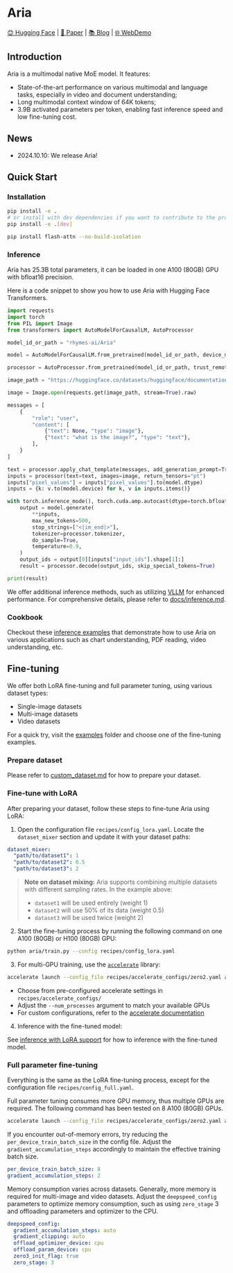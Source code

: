 # Aria

[😊 Hugging Face](#) | 
[📄 Paper](#) | 
[📚 Blog](#) | 
[🌐 WebDemo](#) 


## Introduction
Aria is a multimodal native MoE model. It features:
- State-of-the-art performance on various multimodal and language tasks, especially in video and document understanding;
- Long multimodal context window of 64K tokens;
- 3.9B activated parameters per token, enabling fast inference speed and low fine-tuning cost.
  
<!-- 
| Category                            | Benchmark               | Aria  | Pixtral 12B | Llama3.2 11B | Llama3-V 8B | GPT-4V | GPT-4o mini | GPT-4o | Gemini-1.5 Flash | Gemini-1.5 Pro |
|-------------------------------------|-------------------------|-------|-------------|-----------|-------------|--------|-------------|--------|------------------|----------------|
| **Knowledge(Multimodal)**                  | MMMU              | 54.9  | 52.5        | -         | 49.6        | 56.4   | 59.4        | 69.1   | 56.1             | 62.2           |
| **Math(Multimodal)**                    | MathVista   | 66.1  | 58.0        | -         | -           | -      | 54.7        | 63.8   | 58.4             | 63.9           |
| **Document**       | DocQA            | 92.6  | 90.7           | -         | 84.4        | 88.4   | -           | 92.8  | 89.9             | 93.1           |
| **Chart**               | ChartQA           | 86.4  | 81.8        | -         | 78.7        | 78.4   | -           | 85.7   | 85.4             | 87.2           |
| **Scene Text**                                      | TextVQA         | 81.1  | -           | -         | 78.2        | 78.0      | -           | -      | 78.7                | 78.7              |
| **General Visual QA**               | MMBench-1.1             | 80.3  | -           | -         | -           | 79.8   | 76.0        | 82.2   | -                | 73.9           |
| **Video Understanding**        | LongVideoBench  | 65.3  | 47.4           | -      | -           | 60.7   | 58.8        | 66.7      | 62.4                | 64.4              |
| **Knowledge(Language)**        | MMLU (5-shot)           | 73.3  | 69.2        | 69.4      | -        | 86.4   | -           | 89.1   | 78.9             | 85.9           |
| **Math(Language)**                      | MATH              | 50.8  | 48.1        | 51.9         | -        | -      | 70.2           | 76.6   | -            | -           |
| **Reasoning(Language)**                                    | ARC Challenge           | 91.0  | -           | 83.4         | -        | -      | 96.4           | 96.7      | -                | -              |
| **Coding**                          | HumanEval               | 73.2  | 72.0        | 72.6      | -        | 67.0   | 87.2        | 90.2   | 74.3             | 84.1           |
-->

## News
- 2024.10.10: We release Aria!

## Quick Start

### Installation

```bash
pip install -e .
# or install with dev dependencies if you want to contribute to the project
pip install -e .[dev] 

pip install flash-attn --no-build-isolation
```

### Inference

Aria has 25.3B total parameters, it can be loaded in one A100 (80GB) GPU with bfloat16 precision.

Here is a code snippet to show you how to use Aria with Hugging Face Transformers.

```python
import requests
import torch
from PIL import Image
from transformers import AutoModelForCausalLM, AutoProcessor

model_id_or_path = "rhymes-ai/Aria"

model = AutoModelForCausalLM.from_pretrained(model_id_or_path, device_map="auto", torch_dtype=torch.bfloat16, trust_remote_code=True)

processor = AutoProcessor.from_pretrained(model_id_or_path, trust_remote_code=True)

image_path = "https://huggingface.co/datasets/huggingface/documentation-images/resolve/main/diffusers/cat.png"

image = Image.open(requests.get(image_path, stream=True).raw)

messages = [
    {
        "role": "user",
        "content": [
            {"text": None, "type": "image"},
            {"text": "what is the image?", "type": "text"},
        ],
    }
]

text = processor.apply_chat_template(messages, add_generation_prompt=True)
inputs = processor(text=text, images=image, return_tensors="pt")
inputs["pixel_values"] = inputs["pixel_values"].to(model.dtype)
inputs = {k: v.to(model.device) for k, v in inputs.items()}

with torch.inference_mode(), torch.cuda.amp.autocast(dtype=torch.bfloat16):
    output = model.generate(
        **inputs,
        max_new_tokens=500,
        stop_strings=["<|im_end|>"],
        tokenizer=processor.tokenizer,
        do_sample=True,
        temperature=0.9,
    )
    output_ids = output[0][inputs["input_ids"].shape[1]:]
    result = processor.decode(output_ids, skip_special_tokens=True)

print(result)
```

We offer additional inference methods, such as utilizing [VLLM](https://github.com/vllm-project/vllm) for enhanced performance. For comprehensive details, please refer to [docs/inference.md](docs/inference.md).

### Cookbook
Checkout these [inference examples](https://github.com/rhymes-ai/Aria/tree/main/inference/notebooks) that demonstrate how to use Aria on various applications such as chart understanding, PDF reading, video understanding, etc.

## Fine-tuning

We offer both LoRA fine-tuning and full parameter tuning, using various dataset types:
- Single-image datasets
- Multi-image datasets
- Video datasets

For a quick try, visit the [examples](../examples) folder and choose one of the fine-tuning examples.

### Prepare dataset
Please refer to [custom_dataset.md](custom_dataset.md) for how to prepare your dataset.

### Fine-tune with LoRA

After preparing your dataset, follow these steps to fine-tune Aria using LoRA:

1. Open the configuration file `recipes/config_lora.yaml`. Locate the `dataset_mixer` section and update it with your dataset paths:

```yaml
dataset_mixer:
  "path/to/dataset1": 1
  "path/to/dataset2": 0.5
  "path/to/dataset3": 2
```

> **Note on dataset mixing:** Aria supports combining multiple datasets with different sampling rates. In the example above:
> - `dataset1` will be used entirely (weight 1)
> - `dataset2` will use 50% of its data (weight 0.5)
> - `dataset3` will be used twice (weight 2)

2. Start the fine-tuning process by running the following command on one A100 (80GB) or H100 (80GB) GPU:

```bash
python aria/train.py --config recipes/config_lora.yaml
```

3. For multi-GPU training, use the [`accelerate`](https://huggingface.co/docs/accelerate/index) library:

```bash
accelerate launch --config_file recipes/accelerate_configs/zero2.yaml aria/train.py --config recipes/config_lora.yaml --num_processes [number_of_gpus]
```

   - Choose from pre-configured accelerate settings in `recipes/accelerate_configs/`
   - Adjust the `--num_processes` argument to match your available GPUs
   - For custom configurations, refer to the [accelerate documentation](https://huggingface.co/docs/accelerate/usage_guides/deepspeed)
  
4. Inference with the fine-tuned model:

See [inference with LoRA support](inference.md#2-inference-with-lora-support) for how to inference with the fine-tuned model.

### Full parameter fine-tuning

Everything is the same as the LoRA fine-tuning process, except for the configuration file `recipes/config_full.yaml`.

Full parameter tuning consumes more GPU memory, thus multiple GPUs are required. The following command has been tested on 8 A100 (80GB) GPUs.

```bash
accelerate launch --config_file recipes/accelerate_configs/zero2.yaml aria/train.py --config recipes/config_full.yaml
```

If you encounter out-of-memory errors, try reducing the `per_device_train_batch_size` in the config file. Adjust the `gradient_accumulation_steps` accordingly to maintain the effective training batch size.

```yaml
per_device_train_batch_size: 8
gradient_accumulation_steps: 2
```

Memory consumption varies across datasets. Generally, more memory is required for multi-image and video datasets. Adjust the `deepspeed_config` parameters to optimize memory consumption, such as using `zero_stage` 3 and offloading parameters and optimizer to the CPU.

```yaml
deepspeed_config:
  gradient_accumulation_steps: auto
  gradient_clipping: auto
  offload_optimizer_device: cpu
  offload_param_device: cpu
  zero3_init_flag: true
  zero_stage: 3
```

